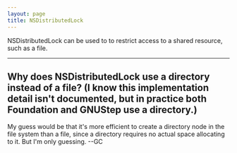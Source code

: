```yaml
---
layout: page
title: NSDistributedLock
---
```


NSDistributedLock can be used to to restrict access to a shared resource, such as a file.

----
Why does NSDistributedLock use a directory instead of a file? (I know this implementation detail isn't documented, but in practice both Foundation and GNUStep use a directory.)
----

My guess would be that it's more efficient to create a directory node in the file system than a file, since a directory requires no actual space allocating to it. But I'm only guessing. --GC

